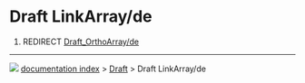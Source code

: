 # Draft LinkArray/de
1.  REDIRECT [Draft_OrthoArray/de](Draft_OrthoArray/de.md)



---
![](images/Right_arrow.png) [documentation index](../README.md) > [Draft](Draft_Workbench.md) > Draft LinkArray/de
